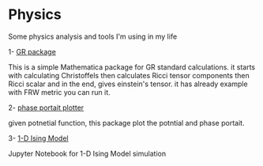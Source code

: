 # Physics
Some physics analysis and tools I'm using in my life

1-  [GR package](https://github.com/MohamedElashri/Physics/blob/master/GR.nb)

This is a simple Mathematica package for GR standard calculations. it starts with calculating Christoffels then calculates Ricci tensor components then Ricci scalar and in the end, gives einstein's tensor. 
it has already example with FRW metric you can run it.

2-  [phase portait plotter](https://github.com/MohamedElashri/Physics/blob/master/phase%20portait.m)

given potnetial function, this package plot the potntial and phase portait. 

3-  [1-D Ising Model](https://github.com/MohamedElashri/Physics/blob/master/Ising%20model.ipynb)

Jupyter Notebook for 1-D Ising Model simulation

